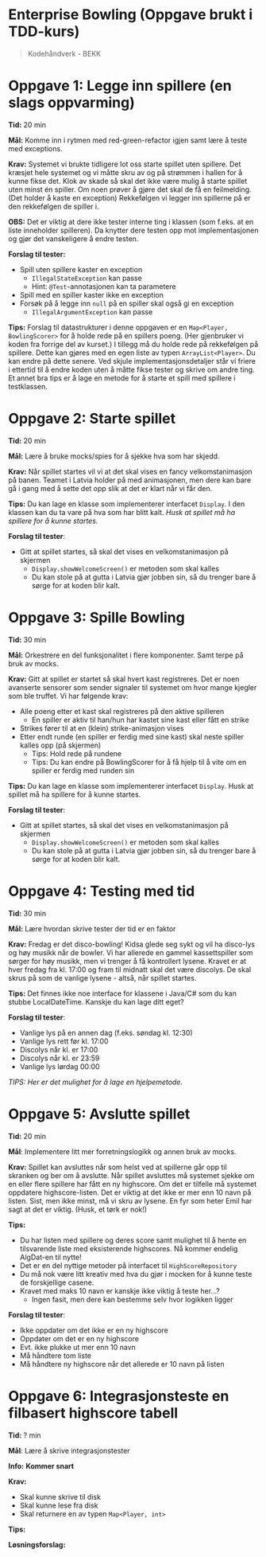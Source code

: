 # Enterprise Bowling (Oppgave brukt i TDD-kurs)
> Kodehåndverk - BEKK

# Oppgave 1: Legge inn spillere (en slags oppvarming)

**Tid:** 20 min

**Mål:** Komme inn i rytmen med red-green-refactor igjen samt lære å teste med exceptions.

**Krav:**
Systemet vi brukte tidligere lot oss starte spillet uten spillere. Det kræsjet hele systemet og vi måtte skru av og på
strømmen i hallen for å kunne fikse det. Klok av skade så skal det ikke være mulig å starte spillet uten minst én
spiller. Om noen prøver å gjøre det skal de få en feilmelding.
(Det holder å kaste en exception)
Rekkefølgen vi legger inn spillerne på er den rekkefølgen de spiller i.

**OBS:**
Det er viktig at dere ikke tester interne ting i klassen (som f.eks. at en liste inneholder spilleren). Da knytter
dere testen opp mot implementasjonen og gjør det vanskeligere å endre testen.

**Forslag til tester:**
* Spill uten spillere kaster en exception
  * `IllegalStateException` kan passe
  * Hint: `@Test`-annotasjonen kan ta parametere
* Spill med en spiller kaster ikke en exception
* Forsøk på å legge inn `null` på en spiller skal også gi en exception
  * `IllegalArgumentException` kan passe

**Tips:**
Forslag til datastrukturer i denne oppgaven er en `Map<Player, BowlingScorer>` for å holde rede på en spillers poeng.
(Her gjenbruker vi koden fra forrige del av kurset.) I tillegg må du holde rede på rekkefølgen på spillere. Dette kan
gjøres med en egen liste av typen `ArrayList<Player>`. Du kan endre på dette senere. Ved skjule implementasjonsdetaljer
står vi friere i ettertid til å endre koden uten å måtte fikse tester og skrive om andre ting.
Et annet bra tips er å lage en metode for å starte et spill med spillere i testklassen.


# Oppgave 2: Starte spillet

**Tid:** 20 min

**Mål:** Lære å bruke mocks/spies for å sjekke hva som har skjedd.

**Krav:**
Når spillet startes vil vi at det skal vises en fancy velkomstanimasjon på banen. Teamet i Latvia holder på med
animasjonen, men dere kan bare gå i gang med å sette det opp slik at det er klart når vi får den.

**Tips:**
Du kan lage en klasse som implementerer interfacet `Display`. I den klassen kan du ta vare på hva som har blitt kalt.
_Husk at spillet må ha spillere for å kunne startes._

**Forslag til tester**:
* Gitt at spillet startes, så skal det vises en velkomstanimasjon på skjermen
  * `Display.showWelcomeScreen()` er metoden som skal kalles
  * Du kan stole på at gutta i Latvia gjør jobben sin, så du trenger bare å sørge for at koden blir kalt.


# Oppgave 3: Spille Bowling

**Tid:** 30 min

**Mål:** Orkestrere en del funksjonalitet i flere komponenter. Samt terpe på bruk av mocks.

**Krav:**
Gitt at spillet er startet så skal hvert kast registreres. Det er noen avanserte sensorer som sender signaler til
systemet om hvor mange kjegler som ble truffet. Vi har følgende krav:

* Alle poeng etter et kast skal registreres på den aktive spilleren
  * En spiller er aktiv til han/hun har kastet sine kast eller fått en strike
* Strikes fører til at en (klein) strike-animasjon vises
* Etter endt runde (en spiller er ferdig med sine kast) skal neste spiller kalles opp (på skjermen)
  * Tips: Hold rede på rundene
  * Tips: Du kan endre på BowlingScorer for å få hjelp til å vite om en spiller er ferdig med runden sin

**Tips:**
Du kan lage en klasse som implementerer interfacet `Display`.
Husk at spillet må ha spillere for å kunne startes.

**Forslag til tester**:

* Gitt at spillet startes, så skal det vises en velkomstanimasjon på skjermen
  * `Display.showWelcomeScreen()` er metoden som skal kalles
  * Du kan stole på at gutta i Latvia gjør jobben sin, så du trenger bare å sørge for at koden blir kalt.


# Oppgave 4: Testing med tid

**Tid:** 30 min

**Mål:** Lære hvordan skrive tester der tid er en faktor

**Krav:**
Fredag er det disco-bowling! Kidsa glede seg sykt og vil ha disco-lys og høy musikk når de bowler.
Vi har allerede en gammel kassettspiller som sørger for høy musikk, men vi trenger å få kontrollert lysene.
Kravet er at hver fredag fra kl. 17:00 og fram til midnatt skal det være discolys.
De skal skrus på som de vanlige lysene - altså, når spillet startes.

**Tips:**
Det finnes ikke noe interface for klassene i Java/C# som du kan stubbe LocalDateTime. Kanskje du kan lage ditt eget?

**Forslag til tester**:

* Vanlige lys på en annen dag (f.eks. søndag kl. 12:30)
* Vanlige lys rett før kl. 17:00
* Discolys når kl. er 17:00
* Discolys når kl. er 23:59
* Vanlige lys lørdag 00:00

_TIPS: Her er det mulighet for å lage en hjelpemetode._


# Oppgave 5: Avslutte spillet

**Tid:** 20 min

**Mål**: Implementere litt mer forretningslogikk og annen bruk av mocks.

**Krav:**
Spillet kan avsluttes når som helst ved at spillerne går opp til skranken og ber om å avslutte.
Når spillet avsluttes må systemet sjekke om en eller flere spillere har fått en ny highscore. Om det er tilfelle må
systemet oppdatere highscore-listen.
Det er viktig at det ikke er mer enn 10 navn på listen.
Sist, men ikke minst, må vi skru av lysene. En fyr som heter Emil har sagt at det er viktig. (Husk, et tørk er nok!)

**Tips:**
* Du har listen med spillere og deres score samt mulighet til å hente en tilsvarende liste med eksisterende highscores.
Nå kommer endelig AlgDat-en til nytte!
* Det er en del nyttige metoder på interfacet til `HighScoreRepository`
* Du må nok være litt kreativ med hva du gjør i mocken for å kunne teste de forskjellige casene.
* Kravet med maks 10 navn er kanskje ikke viktig å teste her...?
  * Ingen fasit, men dere kan bestemme selv hvor logikken ligger

**Forslag til tester**:
* Ikke oppdater om det ikke er en ny highscore
* Oppdater om det er en ny highscore
* Evt. ikke plukke ut mer enn 10 navn
* Må håndtere tom liste
* Må håndtere ny highscore når det allerede er 10 navn på listen

# Oppgave 6: Integrasjonsteste en filbasert highscore tabell

**Tid:** ? min

**Mål**: Lære å skrive integrasjonstester

**Info:**
**Kommer snart**

**Krav:**
* Skal kunne skrive til disk
* Skal kunne lese fra disk
* Skal returnere en av typen `Map<Player, int>`

**Tips:**

**Løsningsforslag:**

